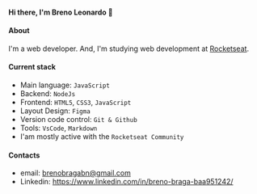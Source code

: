 #### Hi there, I'm Breno Leonardo 👋

#### About
I'm a web developer. And, I'm studying web development at [Rocketseat](https://www.rocketseat.com.br/).

#### Current stack
- Main language: `JavaScript`
- Backend: `NodeJs`
- Frontend: `HTML5`, `CSS3`, `JavaScript`
- Layout Design: `Figma`
- Version code control: `Git & Github`
- Tools: `VsCode`, `Markdown`
- I'am mostly active with the `Rocketseat Community`

#### Contacts

- email: brenobragabn@gmail.com
- Linkedin: https://www.linkedin.com/in/breno-braga-baa951242/

